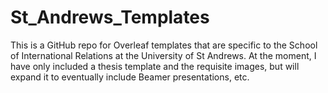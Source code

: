 # St_Andrews_Templates
This is a GitHub repo for Overleaf templates that are specific to the School of International Relations at the University of St Andrews. At the moment, I have only included a thesis template and the requisite images, but will expand it to eventually include Beamer presentations, etc. 
